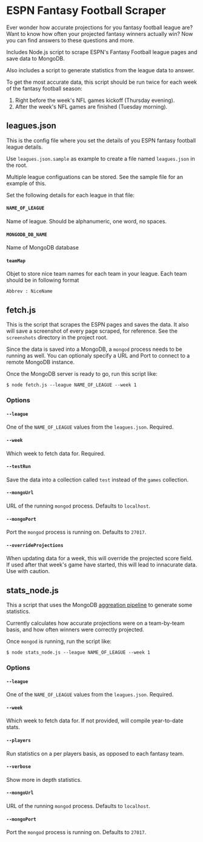 # ESPN Fantasy Football Scraper

Ever wonder how accurate projections for you fantasy football league are? Want to know how often your projected fantasy winners actually win? Now you can find answers to these questions and more.

Includes Node.js script to scrape ESPN's Fantasy Football league pages and save data to MongoDB.

Also includes a script to generate statistics from the league data to answer.

To get the most accurate data, this script should be run twice for each week of the fantasy football season:

1. Right before the week's NFL games kickoff (Thursday evening).
2. After the week's NFL games are finished (Tuesday morning).

## leagues.json
This is the config file where you set the details of you ESPN fantasy football league details.

Use `leagues.json.sample` as example to create a file named `leagues.json` in the root.

Multiple league configuations can be stored. See the sample file for an example of this.

Set the following details for each league in that file:

#### `NAME_OF_LEAGUE`
Name of league. Should be alphanumeric, one word, no spaces.

#### `MONGODB_DB_NAME`
Name of MongoDB database

#### `teamMap`
Objet to store nice team names for each team in your league. Each team should be in following format

`Abbrev : NiceName`



## fetch.js
This is the script that scrapes the ESPN pages and saves the data. It also will save a screenshot of every page scraped, for reference. See the `screenshots` directory in the project root.

Since the data is saved into a MongoDB, a `mongod` process needs to be running as well. You can optionaly specify a URL and Port to connect to a remote MongoDB instance.

Once the MongoDB server is ready to go, run this script like:

```
$ node fetch.js --league NAME_OF_LEAGUE --week 1
```

### Options

#### `--league`
One of the `NAME_OF_LEAGUE` values from the `leagues.json`. Required.

#### `--week`
Which week to fetch data for. Required.

#### `--testRun`
Save the data into a collection called `test` instead of the `games` collection.

#### `--mongoUrl`
URL of the running `mongod` process. Defaults to `localhost`.

#### `--mongoPort`
Port the `mongod` process is running on. Defaults to `27017`.

#### `--overrideProjections`
When updating data for a week, this will override the projected score field. If used after that week's game have started, this will lead to innacurate data. Use with caution.


## stats_node.js
This a script that uses the MongoDB [aggreation pipeline](http://docs.mongodb.org/master/reference/method/db.collection.aggregate/) to generate some statistics.

Currently calculates how accurate projections were on a team-by-team basis, and how often winners were correctly projected.

Once `mongod` is running, run the script like:

```
$ node stats_node.js --league NAME_OF_LEAGUE --week 1
```
### Options

#### `--league`
One of the `NAME_OF_LEAGUE` values from the `leagues.json`. Required.

#### `--week`
Which week to fetch data for. If not provided, will compile year-to-date stats.

#### `--players`
Run statistics on a per players basis, as opposed to each fantasy team.

#### `--verbose`
Show more in depth statistics.

#### `--mongoUrl`
URL of the running `mongod` process. Defaults to `localhost`.

#### `--mongoPort`
Port the `mongod` process is running on. Defaults to `27017`.
